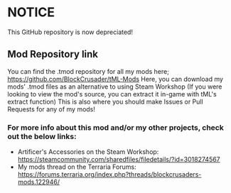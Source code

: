 # NOTICE
This GitHub repository is now depreciated!

## Mod Repository link
You can find the .tmod repository for all my mods here; https://github.com/BlockCrusader/tML-Mods
Here, you can download my mods' .tmod files as an alternative to using Steam Workshop (If you were looking to view the mod's source, you can extract it in-game with tML's extract function)
This is also where you should make Issues or Pull Requests for any of my mods!

### For more info about this mod and/or my other projects, check out the below links:
- Artificer's Accessories on the Steam Workshop: https://steamcommunity.com/sharedfiles/filedetails/?id=3018274567
- My mods thread on the Terraria Forums: https://forums.terraria.org/index.php?threads/blockcrusaders-mods.122946/
